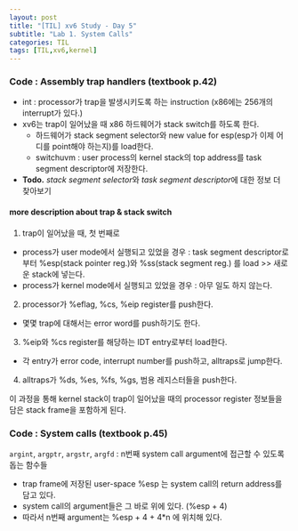 ```yaml
---
layout: post
title: "[TIL] xv6 Study - Day 5"
subtitle: "Lab 1. System Calls"
categories: TIL
tags: [TIL,xv6,kernel]
---
```


### Code : Assembly trap handlers (textbook p.42)

- int : processor가 trap을 발생시키도록 하는 instruction (x86에는 256개의 interrupt가 있다.)
- xv6는 trap이 일어났을 때 x86 하드웨어가 stack switch를 하도록 한다.
  - 하드웨어가 stack segment selector와 new value for esp(esp가 이제 어디를 point해야 하는지)를 load한다.
  - switchuvm : user process의 kernel stack의 top address를 task segment descriptor에 저장한다.
- **Todo.** *stack segment selector*와 *task segment descriptor*에 대한 정보 더 찾아보기
  

#### more description about trap & stack switch
1. trap이 일어났을 때, 첫 번째로
  - process가 user mode에서 실행되고 있었을 경우 : task segment descriptor로부터 %esp(stack pointer reg.)와 %ss(stack segment reg.) 를 load >> 새로운 stack에 넣는다.
  - process가 kernel mode에서 실행되고 있었을 경우 : 아무 일도 하지 않는다.
2. processor가 %eflag, %cs, %eip register를 push한다.
  - 몇몇 trap에 대해서는 error word를 push하기도 한다.
3. %eip와 %cs register를 해당하는 IDT entry로부터 load한다.
  - 각 entry가 error code, interrupt number를 push하고, alltraps로 jump한다.
4. alltraps가 %ds, %es, %fs, %gs, 범용 레지스터들을 push한다.

이 과정을 통해 kernel stack이 trap이 일어났을 때의 processor register 정보들을 담은 stack frame을 포함하게 된다.


### Code : System calls (textbook p.45)

`argint`, `argptr`, `argstr`, `argfd` : n번째 system call argument에 접근할 수 있도록 돕는 함수들
- trap frame에 저장된 user-space %esp 는 system call의 return address를 담고 있다.
- system call의 argument들은 그 바로 위에 있다. (%esp + 4)
- 따라서 n번째 argument는 %esp + 4 + 4*n 에 위치해 있다.

